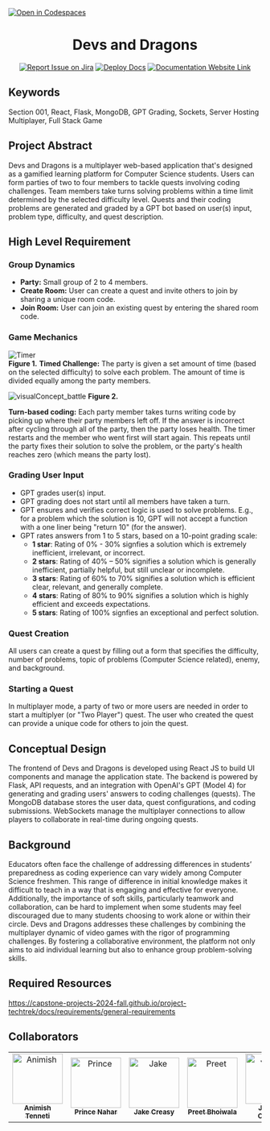 [![Open in Codespaces](https://classroom.github.com/assets/launch-codespace-2972f46106e565e64193e422d61a12cf1da4916b45550586e14ef0a7c637dd04.svg)](https://classroom.github.com/open-in-codespaces?assignment_repo_id=15806178)
<div align="center">

# Devs and Dragons
[![Report Issue on Jira](https://img.shields.io/badge/Report%20Issues-Jira-0052CC?style=flat&logo=jira-software)](https://temple-cis-projects-in-cs.atlassian.net/jira/software/c/projects/DT/issues)
[![Deploy Docs](https://github.com/ApplebaumIan/tu-cis-4398-docs-template/actions/workflows/deploy.yml/badge.svg)](https://github.com/ApplebaumIan/tu-cis-4398-docs-template/actions/workflows/deploy.yml)
[![Documentation Website Link](https://img.shields.io/badge/-Documentation%20Website-brightgreen)](https://applebaumian.github.io/tu-cis-4398-docs-template/)


</div>


## Keywords

Section 001, React, Flask, MongoDB, GPT Grading, Sockets, Server Hosting Multiplayer, Full Stack Game

## Project Abstract

Devs and Dragons is a multiplayer web-based application that's designed as a gamified learning platform for Computer Science students. Users can form parties of two to four members to tackle quests involving coding challenges. Team members take turns solving problems within a time limit determined by the selected difficulty level. Quests and their coding problems are generated and graded by a GPT bot based on user(s) input, problem type, difficulty, and quest description.

## High Level Requirement

### Group Dynamics
- **Party:** Small group of 2 to 4 members.
- **Create Room:**  User can create a quest and invite others to join by sharing a unique room code.
- **Join Room:**  User can join an existing quest by entering the shared room code.

### Game Mechanics
![Timer](https://github.com/user-attachments/assets/ab9dd4d5-2544-461d-a894-28ed702d74bf)             
**Figure 1.**
**Timed Challenge:** The party is given a set amount of time (based on the selected difficulty) to solve each problem. The amount of time is divided equally among the party members.

![visualConcept_battle](https://github.com/user-attachments/assets/e323bf35-b6bb-4b4e-91dd-a4346f2886f7)
**Figure 2.**

**Turn-based coding:** Each party member takes turns writing code by picking up where their party members left off. If the answer is incorrect after cycling through all of the party, then the party loses health. The timer restarts and the member who went first will start again. This repeats until the party fixes their solution to solve the problem, or the party's health reaches zero (which means the party lost).

### Grading User Input
- GPT grades user(s) input.
- GPT grading does not start until all members have taken a turn.
- GPT ensures and verifies correct logic is used to solve problems. E.g., for a problem which the solution is 10, GPT will not accept a function with a one liner being "return 10" (for the answer).
- GPT rates answers from 1 to 5 stars, based on a 10-point grading scale:
  - **1 star**: Rating of 0% - 30% signfies a solution which is extremely inefficient, irrelevant, or incorrect.
  - **2 stars**: Rating of 40% – 50% signifies a solution which is generally inefficient, partially helpful, but still unclear or incomplete.
  - **3 stars**: Rating of 60% to 70% signifies a solution which is efficient clear, relevant, and generally complete.
  - **4 stars**: Rating of 80% to 90% signifies a solution which is highly efficient and exceeds expectations.
  - **5 stars**: Rating of 100% signfies an exceptional and perfect solution.

### Quest Creation
All users can create a quest by filling out a form that specifies the difficulty, number of problems, topic of problems (Computer Science related), enemy, and background.

### Starting a Quest
In multiplayer mode, a party of two or more users are needed in order to start a multiplyer (or "Two Player") quest. The user who created the quest can provide a unique code for others to join the quest.

## Conceptual Design

The frontend of Devs and Dragons is developed using React JS to build UI components and manage the application state. The backend is powered by Flask, API requests, and an integration with OpenAI's GPT (Model 4) for generating and grading users' answers to coding challenges (quests). The MongoDB database stores the user data, quest configurations, and coding submissions. WebSockets manage the multiplayer connections to allow players to collaborate in real-time during ongoing quests.

## Background

Educators often face the challenge of addressing differences in students’ preparedness as coding experience can vary widely among Computer Science freshmen. This range of difference in initial knowledge makes it difficult to teach in a way that is engaging and effective for everyone. Additionally, the importance of soft skills, particularly teamwork and collaboration, can be hard to implement when some students may feel discouraged due to many students choosing to work alone or within their circle. Devs and Dragons addresses these challenges by combining the multiplayer dynamic of video games with the rigor of programming challenges. By fostering a collaborative environment, the platform not only aims to aid individual learning but also to enhance group problem-solving skills.

## Required Resources

https://capstone-projects-2024-fall.github.io/project-techtrek/docs/requirements/general-requirements

## Collaborators

[//]: # ( readme: collaborators -start )
<table>
<tr>
    <td align="center">
        <a href="https://github.com/AnimishTemple">
            <img src="https://avatars.githubusercontent.com/u/143827597?v=4" width="100;" alt="Animish"/>
            <br />
            <sub><b>Animish Tenneti</b></sub>
        </a>
    </td>
    <td align="center">
        <a href="https://github.com/Prince-Nahar">
            <img src="https://avatars.githubusercontent.com/u/97692251?v=4" width="100;" alt="Prince"/>
            <br />
            <sub><b>Prince Nahar</b></sub>
        </a>
    </td>
    <td align="center">
        <a href="https://github.com/JCreasy00">
            <img src="https://avatars.githubusercontent.com/u/93548948?v=4" width="100;" alt="Jake"/>
            <br />
            <sub><b>Jake Creasy</b></sub>
        </a>
    </td>
    <td align="center">
        <a href="https://github.com/bhoiwalapreet">
            <img src="https://avatars.githubusercontent.com/u/123014725?v=4" width="100;" alt="Preet"/>
            <br />
            <sub><b>Preet Bhoiwala</b></sub>
        </a>
    </td>
    <td align="center">
        <a href="https://github.com/Jericho-R-Orienza">
            <img src="https://avatars.githubusercontent.com/u/93217801?v=4" width="100;" alt="Jericho"/>
            <br />
            <sub><b>Jericho Orienza</b></sub>
        </a>
    </td>
    <td align="center">
        <a href="https://github.com/IshanAgg125">
            <img src="https://avatars.githubusercontent.com/u/143641776?v=4" width="100;" alt="Ishan"/>
            <br />
            <sub><b>Ishan Aggarwal</b></sub>
        </a>
    </td>
</tr>
</table>

[//]: # ( readme: collaborators -end )

